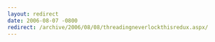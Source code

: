 ```yaml
---
layout: redirect
date: 2006-08-07 -0800
redirect: /archive/2006/08/08/threadingneverlockthisredux.aspx/
---
```

